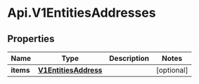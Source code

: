 # Api.V1EntitiesAddresses

## Properties

Name | Type | Description | Notes
------------ | ------------- | ------------- | -------------
**items** | [**V1EntitiesAddress**](V1EntitiesAddress.md) |  | [optional] 


